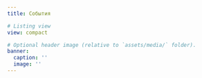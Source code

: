```yaml
---
title: События

# Listing view
view: compact

# Optional header image (relative to `assets/media/` folder).
banner:
  caption: ''
  image: ''
---
```

